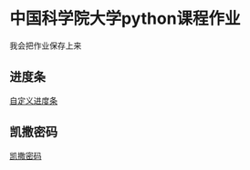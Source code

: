 # 中国科学院大学python课程作业


我会把作业保存上来


## 进度条


[自定义进度条](./script/loadingbar.py)


## 凯撒密码


[凯撒密码](./script/caesar.py)

